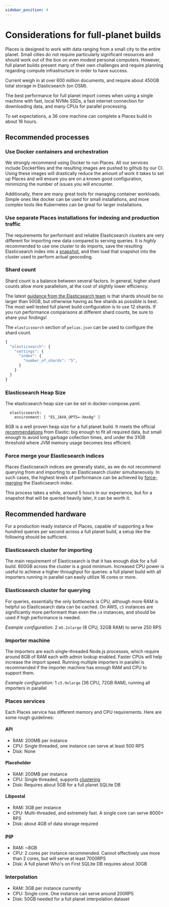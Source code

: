 ```yaml
---
sidebar_position: 4
---
```


# Considerations for full-planet builds

Places is designed to work with data ranging from a small city to the entire planet. Small cities do
not require particularly significant resources and should work out of the box on even modest personal computers. However, full planet builds present many of their own challenges and require planning regarding compute infrastructure in order to have success.

Current weigh in at over 600 million documents, and require about 450GB total storage in Elasticsearch (on OSM).

The best performance for full planet import comes when using a single machine with fast, local
NVMe SSDs, a fast internet connection for downloading data, and many CPUs for parallel processing.

To set expectations, a 36 core machine can complete a Places build in about 16 hours.

## Recommended processes

### Use Docker containers and orchestration

We strongly recommend using Docker to run Places. All our services include Dockerfiles and the resulting images are 
pushed to github by our CI. Using these images will drastically reduce the amount of work it takes to set up Places and
will ensure you are on a known good configuration, minimizing the number of issues you will encounter.

Additionally, there are many great tools for managing container workloads. Simple ones like docker can be used for small installations, and more complex tools like Kubernetes can be great for larger installations.

### Use separate Places installations for indexing and production traffic

The requirements for performant and reliable Elasticsearch clusters are very different for importing
new data compared to serving queries. It is _highly_ recommended to use one cluster to do imports,
save the resulting Elasticsearch index into a [snapshot](https://www.elastic.co/guide/en/elasticsearch/reference/current/modules-snapshots.html), and then load that snapshot into the cluster used to perform actual geocoding.

### Shard count

Shard count is a balance between several factors. In general, higher shard
counts allow more parallelism, at the cost of slightly lower efficiency.

The latest [guidance from the Elasticsearch team](https://www.elastic.co/blog/how-many-shards-should-i-have-in-my-elasticsearch-cluster)
is that shards should be no larger than 50GB, but otherwise having as few
shards as possible is best. The most well tested full planet build
configuration is to use 12 shards. If you run performance comparisons at
different shard counts, be sure to share your findings!

The `elasticsearch` section of `pelias.json` can be used to configure the shard count.

```js
{
  "elasticsearch": {
    "settings": {
      "index": {
        "number_of_shards": "5",
      }
    }
  }
}
```

### Elasticsearch Heap Size

The elasticsearch heap size can be set in docker-compose.yaml.

```
  elasticsearch:
    environment: [ "ES_JAVA_OPTS=-Xmx8g" ]
```

8GB is a well proven heap size for a full planet build. It meets the official [recommendations](https://www.elastic.co/guide/en/elasticsearch/guide/current/heap-sizing.html) from Elastic: big enough to fit all required data, but small enough to avoid long garbage collection times, and under the 31GB threshold where JVM memory usage becomes less efficient.

### Force merge your Elasticsearch indices

Places Elasticserach indices are generally static, as we do not recommend querying from and
importing to an Elasticsearch cluster simultaneously. In such cases, the highest levels of
performance can be achieved by [force-merging](https://www.elastic.co/guide/en/elasticsearch/reference/current/indices-forcemerge.html) the Elasticsearch index.

This process takes a while, around 5 hours in our experience, but for a snapshot that will be queried heavily later, it can be worth it.

## Recommended hardware

For a production ready instance of Places, capable of supporting a few hundred queries per second
across a full planet build, a setup like the following should be sufficient.

### Elasticsearch cluster for importing

The main requirement of Elasticsearch is that it has enough disk for a full build. 600GB across the
cluster is a good minimum. Increased CPU power is useful to achieve a higher
throughput for queries: a full planet build with all importers running in
parallel can easily utilize 16 cores or more.

### Elasticsearch cluster for querying

For queries, essentially the only bottleneck is CPU, although more RAM is helpful so Elasticsearch
data can be cached. On AWS, `c5` instances are significantly more performant than even the `c4`
instances, and should be used if high performance is needed.

_Example configuration:_ 2 `m5.2xlarge` (8 CPU, 32GB RAM) to serve 250 RPS

### Importer machine

The importers are each single-threaded Node.js processes, which require around 8GB of RAM
each with admin lookup enabled. Faster CPUs will help increase the import speed. Running multiple
importers in parallel is recommended if the importer machine has enough RAM and CPU to support them.

_Example configuration:_ 1 `c5.9xlarge` (36 CPU, 72GB RAM), running all importers in parallel

### Places services

Each Places service has different memory and CPU requirements. Here are some rough guidelines:

#### API

* RAM: 200MB per instance
* CPU: Single threaded, one instance can serve at least 500 RPS
* Disk: None

#### Placeholder
* RAM: 200MB per instance
* CPU: Single threaded, supports [clustering](https://nodejs.org/api/cluster.html)
* Disk: Requires about 5GB for a full planet SQLite DB

#### Libpostal
* RAM: 3GB per instance
* CPU: Multi-threaded, and extremely fast. A single core can serve 8000+ RPS
* Disk: about 4GB of data storage required

### PIP
* RAM: ~8GB
* CPU: 2 cores per instance recommended. Cannot effectively use more than 2 cores, but will serve at least 7000RPS
* Disk: A full planet Who's on First SQLite DB requires about 30GB

### Interpolation
* RAM: 3GB per instance currently
* CPU: Single core. One instance can serve around 200RPS
* Disk: 50GB needed for a full planet interpolation dataset
